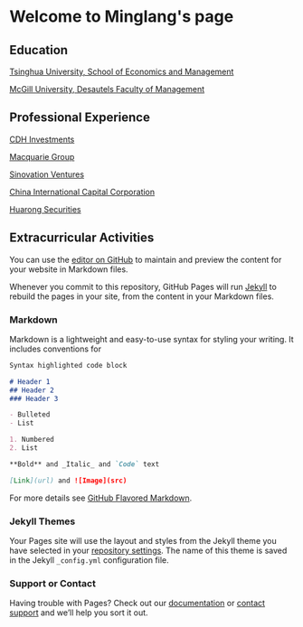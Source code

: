 # Welcome to Minglang's page

## Education
[Tsinghua University, School of Economics and Management](https://www.sem.tsinghua.edu.cn/en/)

[McGill University, Desautels Faculty of Management](https://www.mcgill.ca/desautels/)

## Professional Experience

[CDH Investments](http://www.cdhfund.com/index.php?m=content&c=index&a=english_index)

[Macquarie Group](https://www.macquarie.com/hk/en.html)

[Sinovation Ventures](http://www.sinovationventures.com/)

[China International Capital Corporation](https://en.cicc.com/)

[Huarong Securities](http://www.hrsec.com.cn/main/index/index.shtml)

## Extracurricular Activities
























You can use the [editor on GitHub](https://github.com/yangml16/minglang.cv/edit/master/index.md) to maintain and preview the content for your website in Markdown files.

Whenever you commit to this repository, GitHub Pages will run [Jekyll](https://jekyllrb.com/) to rebuild the pages in your site, from the content in your Markdown files.

### Markdown

Markdown is a lightweight and easy-to-use syntax for styling your writing. It includes conventions for

```markdown
Syntax highlighted code block

# Header 1
## Header 2
### Header 3

- Bulleted
- List

1. Numbered
2. List

**Bold** and _Italic_ and `Code` text

[Link](url) and ![Image](src)
```

For more details see [GitHub Flavored Markdown](https://guides.github.com/features/mastering-markdown/).

### Jekyll Themes

Your Pages site will use the layout and styles from the Jekyll theme you have selected in your [repository settings](https://github.com/yangml16/minglang.cv/settings). The name of this theme is saved in the Jekyll `_config.yml` configuration file.

### Support or Contact

Having trouble with Pages? Check out our [documentation](https://help.github.com/categories/github-pages-basics/) or [contact support](https://github.com/contact) and we’ll help you sort it out.

